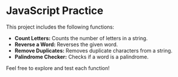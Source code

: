 # JavaScript Practice

This project includes the following functions:

- **Count Letters:** Counts the number of letters in a string.
- **Reverse a Word:** Reverses the given word.
- **Remove Duplicates:** Removes duplicate characters from a string.
- **Palindrome Checker:** Checks if a word is a palindrome.

Feel free to explore and test each function!

